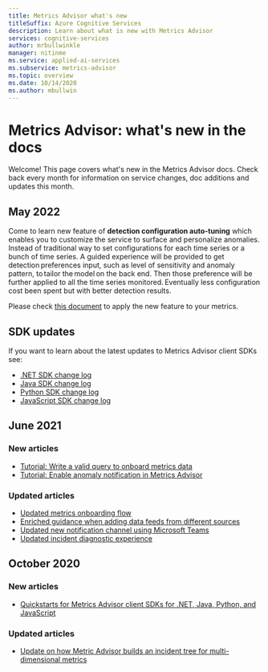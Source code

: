 ```yaml
---
title: Metrics Advisor what's new
titleSuffix: Azure Cognitive Services
description: Learn about what is new with Metrics Advisor
services: cognitive-services
author: mrbullwinkle
manager: nitinme
ms.service: applied-ai-services
ms.subservice: metrics-advisor
ms.topic: overview
ms.date: 10/14/2020
ms.author: mbullwin
---
```


# Metrics Advisor: what's new in the docs

Welcome! This page covers what's new in the Metrics Advisor docs. Check back every month for information on service changes, doc additions and updates this month.

## May 2022

Come to learn new feature of **detection configuration auto-tuning** which enables you to customize the service to surface and personalize anomalies. Instead of traditional way to set configurations for each time series or a bunch of time series. A guided experience will be provided to get detection preferences input, such as level of sensitivity and anomaly pattern, to tailor the model on the back end. Then those preference will be further applied to all the time series monitored. Eventually less configuration cost been spent but with better detection results. 

Please check [this document](how-tos/configure-metrics.md/#tune-the-detection-configuration) to apply the new feature to your metrics.  


## SDK updates

If you want to learn about the latest updates to Metrics Advisor client SDKs see: 

* [.NET SDK change log](https://github.com/Azure/azure-sdk-for-net/blob/master/sdk/metricsadvisor/Azure.AI.MetricsAdvisor/CHANGELOG.md)
* [Java SDK change log](https://github.com/Azure/azure-sdk-for-java/blob/master/sdk/metricsadvisor/azure-ai-metricsadvisor/CHANGELOG.md)
* [Python SDK change log](https://github.com/Azure/azure-sdk-for-python/blob/master/sdk/metricsadvisor/azure-ai-metricsadvisor/CHANGELOG.md)
* [JavaScript SDK change log](https://github.com/Azure/azure-sdk-for-js/blob/master/sdk/metricsadvisor/ai-metrics-advisor/CHANGELOG.md)

## June 2021

### New articles

* [Tutorial: Write a valid query to onboard metrics data](tutorials/write-a-valid-query.md)
* [Tutorial: Enable anomaly notification in Metrics Advisor](tutorials/enable-anomaly-notification.md)

### Updated articles

* [Updated metrics onboarding flow](how-tos/onboard-your-data.md)
* [Enriched guidance when adding data feeds from different sources](data-feeds-from-different-sources.md)
* [Updated new notification channel using Microsoft Teams](how-tos/alerts.md#teams-hook)
* [Updated incident diagnostic experience](how-tos/diagnose-an-incident.md)

## October 2020

### New articles

* [Quickstarts for Metrics Advisor client SDKs for .NET, Java, Python, and JavaScript](quickstarts/rest-api-and-client-library.md)

### Updated articles

* [Update on how Metric Advisor builds an incident tree for multi-dimensional metrics](./faq.yml)
